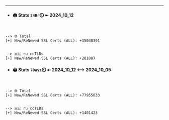

---
- #### 🖨️ **Stats** `24Hr`⏲️ ➼ 2024_10_12
```console


--> 🌐 Total
[+] New/ReNewed SSL Certs (ALL): +15048391


--> 🇷🇺 ru_ccTLDs
[+] New/ReNewed SSL Certs (ALL): +281887

```

- #### 🖨️ **Stats** `7Days`⏲️ ➼ 2024_10_12 <--> 2024_10_05
```console


--> 🌐 Total
[+] New/ReNewed SSL Certs (ALL): +77955633


--> 🇷🇺 ru_ccTLDs
[+] New/ReNewed SSL Certs (ALL): +1401423

```

